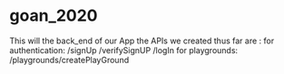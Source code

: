# goan_2020
This will the back_end of our App
the APIs we created thus far are :
  for authentication:
    /signUp
    /verifySignUP
    /logIn
  for playgrounds:
    /playgrounds/createPlayGround
